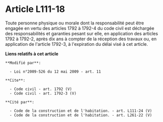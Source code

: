 # Article L111-18

Toute personne physique ou morale dont la responsabilité peut être engagée en vertu des articles 1792 à 1792-4 du code civil
est déchargée des responsabilités et garanties pesant sur elle, en application des articles 1792 à 1792-2, après dix ans à
compter de la réception des travaux ou, en application de l'article 1792-3, à l'expiration du délai visé à cet article.

**Liens relatifs à cet article**

	**Modifié par**:

	  - Loi n°2009-526 du 12 mai 2009 - art. 11

	**Cite**:

	  - Code civil - art. 1792 (V)
	  - Code civil - art. 1792-3 (V)

	**Cité par**:

	  - Code de la construction et de l'habitation. - art. L111-24 (V)
	  - Code de la construction et de l'habitation. - art. L261-22 (V)
